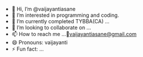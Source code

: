 - 👋 Hi, I’m @vaijayantiasane
- 👀 I’m interested in programming and coding.
- 🌱 I’m currently completed TYBBA(CA) ...
- 💞️ I’m looking to collaborate on ...
- 📫 How to reach me ...:email:vaijayantiasane@gmail.com
- 😄 Pronouns: vaijayanti
- ⚡ Fun fact: ...

<!---
vaijayantiasane/vaijayantiasane is a ✨ special ✨ repository because its `README.md` (this file) appears on your GitHub profile.
You can click the Preview link to take a look at your changes.
--->
